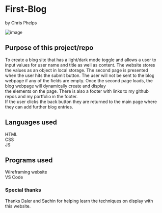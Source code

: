 # First-Blog
by Chris Phelps

![image](https://github.com/c-phelps/First-Blog/assets/169304277/86e3d58e-622f-4136-892e-ec22d5a9ce06)

## Purpose of this project/repo
To create a blog site that has a light/dark mode toggle and allows a user to input values for 
user name and title as well as content. The website stores the values as an object in local storage. 
The second page is presented when the user hits the submit button. The user will not be sent to the blog webpage 
if any of the fields are empty. Once the second page loads, the blog webpage will dynamically create and display \
the elements on the page. There is also a footer with links to my github repos and my portfolio in the footer. \
If the user clicks the back button they are returned to the main page where they can add further blog entries.

## Languages used
HTML\
CSS \
JS

## Programs used
Wireframing website \
VS Code

### Special thanks
Thanks Daler and Sachin for helping learn the techniques on display with this website.
